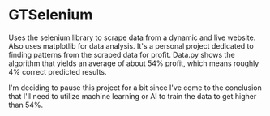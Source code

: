 # GTSelenium
Uses the selenium library to scrape data from a dynamic and live website. Also uses matplotlib for data analysis.
It's a personal project dedicated to finding patterns from the scraped data for profit.
Data.py shows the algorithm that yields an average of about 54% profit, which means roughly 4% correct predicted results.

I'm deciding to pause this project for a bit since I've come to the conclusion that I'll need to utilize machine learning or AI to train the data to get higher than 54%.
